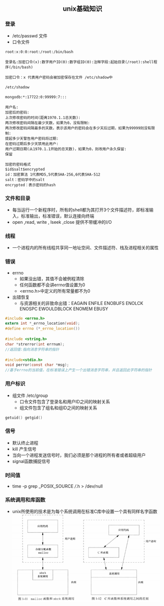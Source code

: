 ## <center>unix基础知识</center>

### 登录
* /etc/passwd 文件
* 口令文件
```
root:x:0:0:root:/root:/bin/bash

登录名:加密口令(x):数字用户ID(0):数字组ID(0):注释字段:起始目录(/root):shell程序(/bin/bash)

加密口令：x 代表用户密码会被加密保存在文件 /etc/shadow中

/etc/shadow

mongodb:*:17722:0:99999:7:::

用户名:
加密后的密码:
上次修改密码的时间(距离1970.1.1总天数):
两次修改密码间隔在最少天数，如果为0，没有限制:
两次修改密码间隔最多的天数，表示该用户的密码会在多少天后过期，如果为99999则没有限制:
提起多少天警告用户密码将过期:
在密码过期后多少天禁用此用户:
用户过期日期(从1970.1.1开始的总天数)，如果为0，则改用户永久保留:
保留

加密的密码格式
$id$salt$encrypted
id：加密算法 1代表MD5,5代表SHA-256,6代表SHA-512 
salt：密码学中的salt
encrypted：表示密码的hash
```

### 文件和目录
* 每当运行一个新程序时，所有的shell都为其打开3个文件描述符，即标准输入，标准输出，标准错误，默认连接向终端
* open ,read, write , lseek ,close 提供不带缓冲的I/O

### 线程
* 一个进程内的所有线程共享同一地址空间、文件描述符、栈及进程相关的属性

### 错误
* errno
  - 如果没出错，其值不会被例程清除
  - 任何函数都不会讲errno值设置为0
  - <errno.h>中定义的所有常量都不为0
* 出错恢复
  - 与资源相关的非致命出错：EAGAIN ENFILE ENOBUFS ENOLCK ENOSPC EWOULDBLOCK ENOMEM EBUSY
```c
#include <errno.h>
extern int *_errno_location(void);
#define errno (*_errno_location())

#include <string.h>
char *strerror(int errnum);
//返回值:指向消息字符串的指针

#include<stdio.h>
void perror(const char *msg); 
//基于errno的当前值，在标准错误上产生一个出错消息字符串，并且返回此字符串的指针
```

### 用户标识
* 组文件 /etc/group  
  - 口令文件包含了登录名和用户ID之间的映射关系
  - 组文件包含了组名和组ID之间的映射关系

```c
getuid() getgid()
```

### 信号
* 默认终止进程
* kill 产生信号
* 当向一个进程发送信号时，我们必须是那个进程的所有者或者超级用户
* signal函数捕捉信号

### 时间值
* time -p grep _POSIX_SOURCE */*.h > /dev/null

### 系统调用和库函数
* unix所使用的技术是为每个系统调用在标准C库中设置一个具有同样名字函数
![系统调用和库函数](../../image/xitong.png)
